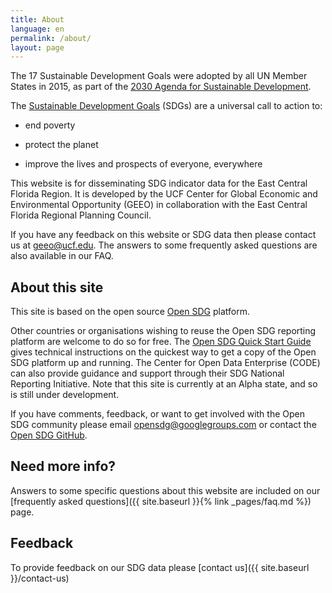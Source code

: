 ```yaml
---
title: About
language: en
permalink: /about/
layout: page
---
```


The 17 Sustainable Development Goals were adopted by all UN Member States in 2015, as part of the [2030 Agenda for Sustainable Development](https://sustainabledevelopment.un.org/post2015/transformingourworld).

The [Sustainable Development Goals](http://www.un.org/sustainabledevelopment/sustainable-development-goals/) (SDGs) are a universal call to action to:

  * end poverty
  
  * protect the planet
  
  * improve the lives and prospects of everyone, everywhere

This website is for disseminating SDG indicator data for the East Central Florida Region. It is developed by the UCF Center for Global Economic and Environmental Opportunity (GEEO) in collaboration with the East Central Florida Regional Planning Council.

If you have any feedback on this website or SDG data then please contact us at geeo@ucf.edu. The answers to some frequently asked questions are also available in our FAQ.

## About this site
This site is based on the open source [Open SDG](https://open-sdg.org/) platform.
    
Other countries or organisations wishing to reuse the Open SDG reporting platform are welcome to do so for free. The [Open SDG Quick Start Guide](https://open-sdg.readthedocs.io/en/latest/quick-start/) gives technical instructions on the quickest way to get a copy of the Open SDG platform up and running. The Center for Open Data Enterprise (CODE) can also provide guidance and support through their SDG National Reporting Initiative. Note that this site is currently at an Alpha state, and so is still under development.

If you have comments, feedback, or want to get involved with the Open SDG community please email <opensdg@googlegroups.com> or contact the [Open SDG GitHub](https://github.com/open-sdg/open-sdg).

## Need more info?
Answers to some specific questions about this website are included on our [frequently asked questions]({{ site.baseurl }}{% link _pages/faq.md %}) page.

## Feedback
To provide feedback on our SDG data please [contact us]({{ site.baseurl }}/contact-us)

